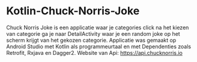 # Kotlin-Chuck-Norris-Joke
Chuck Norris Joke is een applicatie waar je categories click na het kiezen van categorie ga je naar DetailActivity waar je een random joke op het scherm krijgt van het gekozen categorie.
 Applicatie was gemaakt op Android Studio met Kotlin als programmeurtaal en met Dependenties zoals Retrofit, Rxjava en Dagger2. Website van Api: https://api.chucknorris.io
